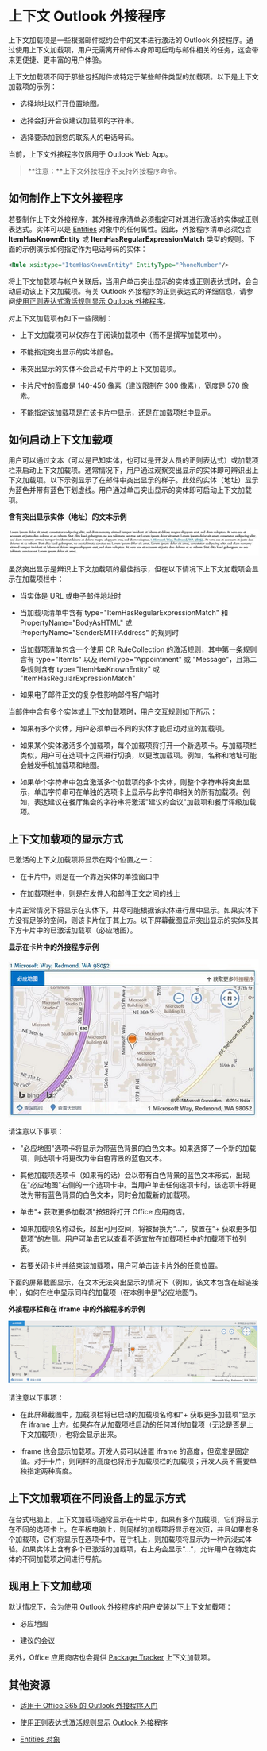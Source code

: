
# <a name="contextual-outlook-add-ins"></a>上下文 Outlook 外接程序

上下文加载项是一些根据邮件或约会中的文本进行激活的 Outlook 外接程序。通过使用上下文加载项，用户无需离开邮件本身即可启动与邮件相关的任务，这会带来更便捷、更丰富的用户体验。

上下文加载项不同于那些包括附件或特定于某些邮件类型的加载项。以下是上下文加载项的示例：


- 选择地址以打开位置地图。
    
- 选择会打开会议建议加载项的字符串。
    
- 选择要添加到您的联系人的电话号码。
    
当前，上下文外接程序仅限用于 Outlook Web App。

>**注意：**上下文外接程序不支持外接程序命令。

## <a name="how-to-make-a-contextual-add-in"></a>如何制作上下文外接程序

若要制作上下文外接程序，其外接程序清单必须指定可对其进行激活的实体或正则表达式。实体可以是 [Entities](../../reference/outlook/simple-types.md) 对象中的任何属性。因此，外接程序清单必须包含 **ItemHasKnownEntity** 或 **ItemHasRegularExpressionMatch** 类型的规则。下面的示例演示如何指定作为电话号码的实体：


```XML
<Rule xsi:type="ItemHasKnownEntity" EntityType="PhoneNumber"/>

```

将上下文加载项与帐户关联后，当用户单击突出显示的实体或正则表达式时，会自动启动该上下文加载项。有关 Outlook 外接程序的正则表达式的详细信息，请参阅[使用正则表达式激活规则显示 Outlook 外接程序](../outlook/use-regular-expressions-to-show-an-outlook-add-in.md)。

对上下文加载项有如下一些限制：


- 上下文加载项可以仅存在于阅读加载项中（而不是撰写加载项中）。
    
- 不能指定突出显示的实体颜色。
    
- 未突出显示的实体不会启动卡片中的上下文加载项。
    
- 卡片尺寸的高度是 140-450 像素（建议限制在 300 像素），宽度是 570 像素。
    
- 不能指定该加载项是在该卡片中显示，还是在加载项栏中显示。
    

## <a name="how-to-launch-a-contextual-add-in"></a>如何启动上下文加载项

用户可以通过文本（可以是已知实体，也可以是开发人员的正则表达式）或加载项栏来启动上下文加载项。通常情况下，用户通过观察突出显示的实体即可辨识出上下文加载项。以下示例显示了在邮件中突出显示的样子。此处的实体（地址）显示为蓝色并带有蓝色下划虚线。用户通过单击突出显示的实体即可启动上下文加载项。 


**含有突出显示实体（地址）的文本示例**

![在段落中显示突出显示的实体](../../images/828175bb-4579-4454-abbd-1987fffe5052.jpg)

虽然突出显示是辨识上下文加载项的最佳指示，但在以下情况下上下文加载项会显示在加载项栏中：

- 当实体是 URL 或电子邮件地址时
    
- 当加载项清单中含有 type="ItemHasRegularExpressionMatch" 和 PropertyName="BodyAsHTML" 或 PropertyName="SenderSMTPAddress" 的规则时
    
- 当加载项清单包含一个使用 OR RuleCollection 的激活规则，其中第一条规则含有 type="ItemIs" 以及 itemType="Appointment" 或 "Message"，且第二条规则含有 type="ItemHasKnownEntity" 或 "ItemHasRegularExpressionMatch"
    
- 如果电子邮件正文的复杂性影响邮件客户端时
    
当邮件中含有多个实体或上下文加载项时，用户交互规则如下所示：



- 如果有多个实体，用户必须单击不同的实体才能启动对应的加载项。
    
- 如果某个实体激活多个加载项，每个加载项将打开一个新选项卡。与加载项栏类似，用户可在选项卡之间进行切换，以更改加载项。例如，名称和地址可能会触发手机加载项和地图。
    
- 如果单个字符串中包含激活多个加载项的多个实体，则整个字符串将突出显示，单击字符串可在单独的选项卡上显示与此字符串相关的所有加载项。例如，表达建议在餐厅集会的字符串将激活"建议的会议"加载项和餐厅评级加载项。
    

## <a name="how-a-contextual-add-in-displays"></a>上下文加载项的显示方式

已激活的上下文加载项将显示在两个位置之一：


- 在卡片中，则是在一个靠近实体的单独窗口中
    
- 在加载项栏中，则是在发件人和邮件正文之间的线上
    
卡片正常情况下将显示在实体下，并尽可能根据该实体进行居中显示。如果实体下方没有足够的空间，则该卡片位于其上方。以下屏幕截图显示突出显示的实体及其下方卡片中的已激活加载项（必应地图）。


**显示在卡片中的外接程序示例**

![在卡片中显示上下文相关应用程序](../../images/59bcabc2-7cb0-4b9b-bb9f-06089dca9c31.png)

请注意以下事项：

- "必应地图"选项卡将显示为带蓝色背景的白色文本。如果选择了一个新的加载项，则选项卡将更改为带白色背景的蓝色文本。
    
- 其他加载项选项卡（如果有的话）会以带有白色背景的蓝色文本形式，出现在"必应地图"右侧的一个选项卡中。当用户单击任何选项卡时，该选项卡将更改为带有蓝色背景的白色文本，同时会加载新的加载项。
    
- 单击"+ 获取更多加载项"按钮将打开 Office 应用商店。
    
- 如果加载项名称过长，超出可用空间，将被替换为“...”，放置在“+ 获取更多加载项”的左侧。用户可单击它以查看不适宜放在加载项栏中的加载项下拉列表。
    
- 若要关闭卡片并结束该加载项，用户可单击该卡片外的任意位置。
    
下面的屏幕截图显示，在文本无法突出显示的情况下（例如，该文本包含在超链接中），如何在栏中显示同样的加载项（在本例中是"必应地图")。


**外接程序栏和在 iframe 中的外接程序的示例**

![在显示应用程序的 iframe 上方显示应用栏](../../images/4adce8d2-6957-4d80-b365-7a36dc3cef11.jpg)

请注意以下事项：

- 在此屏幕截图中，加载项栏将已启动的加载项名称和"+ 获取更多加载项"显示在 iframe 上方。如果存在从加载项栏启动的任何其他加载项（无论是否是上下文加载项），也将会显示出来。
    
- Iframe 也会显示加载项。开发人员可以设置 iframe 的高度，但宽度是固定值。对于卡片，则同样的高度也将用于加载项栏的加载项；开发人员不需要单独指定两种高度。
    

## <a name="how-contextual-add-ins-appear-on-different-devices"></a>上下文加载项在不同设备上的显示方式

在台式电脑上，上下文加载项通常显示在卡片中，如果有多个加载项，它们将显示在不同的选项卡上。在平板电脑上，则同样的加载项将显示在次页，并且如果有多个加载项，它们将显示在选项卡中。在手机上，则加载项将显示为一种沉浸式体验。如果实体上含有多个已激活的加载项，右上角会显示“...”，允许用户在特定实体的不同加载项之间进行导航。


## <a name="current-contextual-add-ins"></a>现用上下文加载项

默认情况下，会为使用 Outlook 外接程序的用户安装以下上下文加载项：


- 必应地图 
    
- 建议的会议
    
另外，Office 应用商店也会提供 [Package Tracker](https://store.office.com/package-tracker-WA104162083.aspx?assetid=WA104162083.aspx) 上下文加载项。


## <a name="additional-resources"></a>其他资源



- [适用于 Office 365 的 Outlook 外接程序入门](https://dev.outlook.com/MailAppsGettingStarted/GetStarted.aspx)
    
- [使用正则表达式激活规则显示 Outlook 外接程序](../outlook/use-regular-expressions-to-show-an-outlook-add-in.md)

- [Entities 对象](../../reference/outlook/simple-types.md)
    
